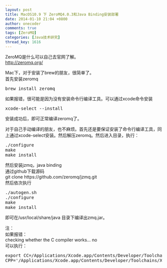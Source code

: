 ```yaml
---
layout: post
title: MacOS10.9 下 ZeroMQ4.0.3和Java Binding安装部署
date: 2014-01-10 21:04 +0800
author: onecoder
comments: true
tags: [ZeroMQ]
categories: [Java技术研究]
thread_key: 1616
---
```

<p>
	ZeroMQ是什么可以自己去官网了解。<br />
	<a href="http://zeromq.org/">http://zeromq.org/</a></p>
<p>
	Mac下，对于安装了brew的朋友，很简单了。<br />
	首先安装zeromq</p>
<pre class="brush:shell;first-line:1;pad-line-numbers:true;highlight:null;collapse:false;">
brew install zeromq
</pre>
<p>
	如果报错，很可能是因为没有安装命令行编译工具。可以通过xcode命令安装</p>
<pre class="brush:shell;first-line:1;pad-line-numbers:true;highlight:null;collapse:false;">
xcode-select --install
</pre>
<p>
	安装成功后，即可正常编译zeromq了。</p>
<p>
	对于自己手动编译的朋友，也不麻烦。首先还是要保证安装了命令行编译工具，同上通过xcode-select安装。然后解压zeromq。然后进入目录，执行：</p>
<pre class="brush:shell;first-line:1;pad-line-numbers:true;highlight:null;collapse:false;">
./configure
make
make install
</pre>
<p>
	然后安装jzmq，java binding<br />
	通过github下载源码<br />
	git clone https://github.com/zeromq/jzmq.git<br />
	然后依次执行</p>
<pre class="brush:shell;first-line:1;pad-line-numbers:true;highlight:null;collapse:false;">
./autogen.sh
./configure
make
make install
</pre>
<p>
	即可在/usr/local/share/java 目录下编译出zmq.jar。</p>
<p>
	注：<br />
	如果报错：<br />
	checking whether the C compiler works&hellip; no<br />
	可以执行：</p>
<pre class="brush:bash;first-line:1;pad-line-numbers:true;highlight:null;collapse:false;">
export CC=/Applications/Xcode.app/Contents/Developer/Toolchains/XcodeDefault.xctoolchain/usr/bin/cc
CPP=&#39;/Applications/Xcode.app/Contents/Developer/Toolchains/XcodeDefault.xctoolchain/usr/bin/cc -E&#39;
</pre>
<p>
	&nbsp;</p>

